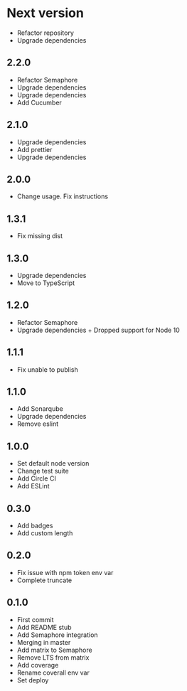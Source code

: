 # Next version
+ Refactor repository
+ Upgrade dependencies

## 2.2.0
+ Refactor Semaphore
+ Upgrade dependencies
+ Upgrade dependencies
+ Add Cucumber

## 2.1.0
+ Upgrade dependencies
+ Add prettier
+ Upgrade dependencies

## 2.0.0
+ Change usage. Fix instructions

## 1.3.1
+ Fix missing dist

## 1.3.0
+ Upgrade dependencies
+ Move to TypeScript

## 1.2.0
+ Refactor Semaphore
+ Upgrade dependencies + Dropped support for Node 10

## 1.1.1
+ Fix unable to publish

## 1.1.0
+ Add Sonarqube
+ Upgrade dependencies
+ Remove eslint

## 1.0.0
+ Set default node version
+ Change test suite
+ Add Circle CI
+ Add ESLint

## 0.3.0
+ Add badges
+ Add custom length

## 0.2.0
+ Fix issue with npm token env var
+ Complete truncate

## 0.1.0
+ First commit
+ Add README stub
+ Add Semaphore integration
+ Merging in master
+ Add matrix to Semaphore
+ Remove LTS from matrix
+ Add coverage
+ Rename coverall env var
+ Set deploy